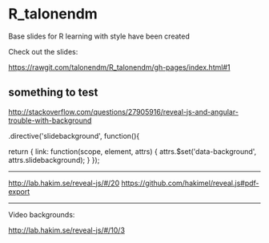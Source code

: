 # R_talonendm
Base slides for R learning with style have been created

Check out the slides:

https://rawgit.com/talonendm/R_talonendm/gh-pages/index.html#1


something to test
---- 
http://stackoverflow.com/questions/27905916/reveal-js-and-angular-trouble-with-background

.directive('slidebackground', function(){

 return {
     link: function(scope, element, attrs) {
     attrs.$set('data-background', attrs.slidebackground);
 }
});


-------
http://lab.hakim.se/reveal-js/#/20
https://github.com/hakimel/reveal.js#pdf-export

--------
Video backgrounds:

http://lab.hakim.se/reveal-js/#/10/3





